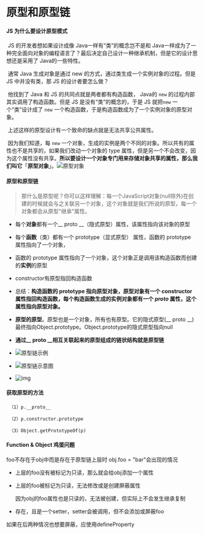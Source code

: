 # 原型和原型链

#### JS 为什么要设计原型模式

​	JS 的开发者想如果设计成像 Java一样有“类”的概念岂不是和 Java一样成为了一种完全面向对象的编程语言了？最后决定自己设计一种继承机制，但是它的设计思想还是采用了 Java的一些特性。

​	通常 Java 生成对象是通过 new 的方式，通过类生成一个实例对象的过程。但是 JS 中并没有类，那 JS 的设计者要怎么做？

​	他找到了 Java 和 JS 的共同点就是两者都有构造函数， Java的 `new` 的过程内部其实调用了构造函数。但是 JS 是没有“类”的概念的，于是 JS 就把`new` 一个“类”设计成了 `new` 一个构造函数，于是构造函数成为了一个实例对象的原型对象。

​	上述这样的原型设计有一个致命的缺点就是无法共享公共属性。

​	因为我们知道，每 `new` 一个对象，生成的实例是两个不同的对象。所以共有的属性也不是共享的，如果我们改动一个对象的 type 属性，但是另一个不会改变，因为这个属性没有共享。**所以要设计一个对象专门用来存储对象共享的属性，那么我们叫它**「**原型对象**」。![原型对象](https://user-gold-cdn.xitu.io/2019/10/24/16dfb64428a686ec?imageView2/0/w/1280/h/960/format/webp/ignore-error/1)

#### 原型和原型链

> 那什么是原型呢？你可以这样理解：每一个JavaScript对象(null除外)在创建的时候就会与之关联另一个对象，这个对象就是我们所说的原型，每一个对象都会从原型"继承"属性。



- 每个**对象**都有一个__ proto __（隐式原型）属性，该属性指向该对象的原型
- 每个**函数**（类）都有一个 prototype（显式原型） 属性，函数的 prototype 属性指向了一个对象，
- 函数的 prototype 属性指向了一个对象，这个对象正是调用该构造函数而创建的**实例**的原型
- constructor有原型指回构造函数

- 总结：**构造函数的 prototype 指向原型对象，原型对象有一个 constructor 属性指回构造函数，每个构造函数生成的实例对象都有一个 *proto* 属性，这个属性指向原型对象。**
- **原型的原型**。原型也是一个对象，所有也有原型。它的隐式原型(__ proto __)最终指向Object.prototype。Object.prototype的隐式原型指向null

- **通过__ proto __相互关联起来的原型组成的链状结构就是原型链**
- ![原型链示例](C:/Users/Lenovo/Desktop/Spring%20recruit%20review/1.JS-Basic/assets/%E5%8E%9F%E5%9E%8B%E9%93%BE.png)
- ![原型链示意图](C:/Users/Lenovo/Desktop/Spring%20recruit%20review/1.JS-Basic/assets/prototype5.png)
- ![img](https://upload-images.jianshu.io/upload_images/574093-c03529e3f0943633.jpg?imageMogr2/auto-orient/strip%7CimageView2/2/w/570/format/webp)

#### 获取原型的方法

```
 （1）p.__proto__

 （2）p.constructor.prototype

 （3）Object.getPrototypeOf(p)
```



#### Function & Object 鸡蛋问题

foo不存在于obj中而是存在于原型链上层时 obj.foo = "bar"会出现的情况

- 上层的foo没有被标记为只读，那么就会给obj添加一个属性

- 上层的foo被标记为只读，无法修改或是创建屏蔽属性

  因为obj的foo属性也是只读的，无法被创建，但实际上不会发生继承复制

- 存在，且是一个setter，setter会被调用，但不会添加或屏蔽foo

如果在后两种情况也想要屏蔽，应使用defineProperty